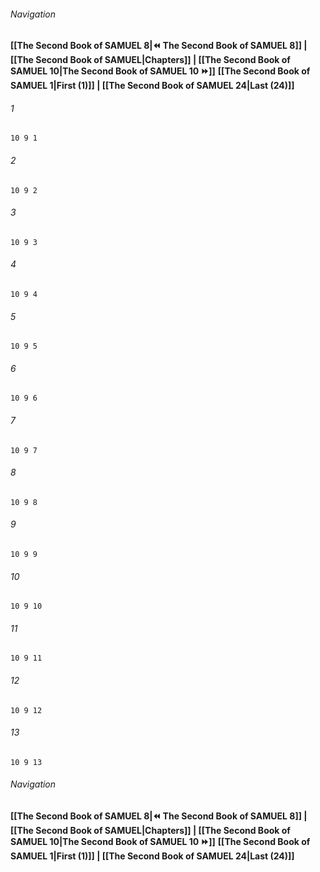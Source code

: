 
###### Navigation
**[[The Second Book of SAMUEL 8|⏪ The Second Book of SAMUEL 8]] | [[The Second Book of SAMUEL|Chapters]] | [[The Second Book of SAMUEL 10|The Second Book of SAMUEL 10 ⏩]]**
**[[The Second Book of SAMUEL 1|First (1)]] | [[The Second Book of SAMUEL 24|Last (24)]]**

###### 1
``` verse
10 9 1 
```
###### 2
``` verse
10 9 2 
```
###### 3
``` verse
10 9 3 
```
###### 4
``` verse
10 9 4 
```
###### 5
``` verse
10 9 5 
```
###### 6
``` verse
10 9 6 
```
###### 7
``` verse
10 9 7 
```
###### 8
``` verse
10 9 8 
```
###### 9
``` verse
10 9 9 
```
###### 10
``` verse
10 9 10 
```
###### 11
``` verse
10 9 11 
```
###### 12
``` verse
10 9 12 
```
###### 13
``` verse
10 9 13 
```

###### Navigation
**[[The Second Book of SAMUEL 8|⏪ The Second Book of SAMUEL 8]] | [[The Second Book of SAMUEL|Chapters]] | [[The Second Book of SAMUEL 10|The Second Book of SAMUEL 10 ⏩]]**
**[[The Second Book of SAMUEL 1|First (1)]] | [[The Second Book of SAMUEL 24|Last (24)]]**

